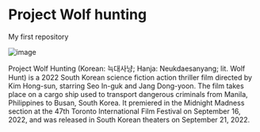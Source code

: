 # Project Wolf hunting 
My first repository 

![image](https://github.com/Angelllllllllllllllllllllllllllll/app-dev/assets/150878542/7436fae4-9445-43bf-8955-03e9f0f5a664)

Project Wolf Hunting (Korean: 늑대사냥; Hanja: Neukdaesanyang; lit. Wolf Hunt) is a 2022 South Korean science fiction action thriller film directed by Kim Hong-sun, starring Seo In-guk and Jang Dong-yoon. The film takes place on a cargo ship used to transport dangerous criminals from Manila, Philippines to Busan, South Korea. It premiered in the Midnight Madness section at the 47th Toronto International Film Festival on September 16, 2022, and was released in South Korean theaters on September 21, 2022. 
